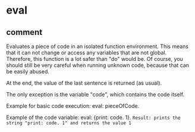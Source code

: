 # eval
## comment

Evaluates a piece of code in an isolated function environment.
This means that it can not change or access any variables that are not global.
Therefore, this function is a lot safer than "do" would be.
Of course, you should still be very careful when running unknown code, because that can be easily abused.

At the end, the value of the last sentence is returned (as usual).

The only exception is the variable "code", which contains the code itself.

Example for basic code execution:
eval: pieceOfCode.

Example of the code variable:
eval: {print: code. 1}.
`Result: prints the string "print: code. 1" and returns the value 1`
